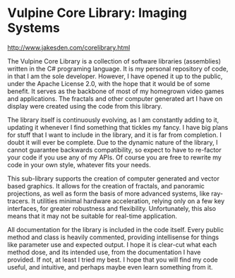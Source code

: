 # Vulpine Core Library: Imaging Systems

http://www.jakesden.com/corelibrary.html

The Vulpine Core Library is a collection of software libraries (assemblies) written in the C# programing language. It is my personal repository of code, in that I am the sole developer. However, I have opened it up to the public, under the Apache License 2.0, with the hope that it would be of some benefit. It serves as the backbone of most of my homegrown video games and applications. The fractals and other computer generated art I have on display were created using the code from this library.

The library itself is continuously evolving, as I am constantly adding to it, updating it whenever I find something that tickles my fancy. I have big plans for stuff that I want to include in the library, and it is far from completion. I doubt it will ever be complete. Due to the dynamic nature of the library, I cannot guarantee backwards compatibility, so expect to have to re-factor your code if you use any of my APIs. Of course you are free to rewrite my code in your own style, whatever fits your needs.

This sub-library supports the creation of computer generated and vector based graphics. It allows for the creation of fractals, and panoramic projections, as well as form the basis of more advanced systems, like ray-tracers. It utilities minimal hardware acceleration, relying only on a few key interfaces, for greater robustness and flexibility. Unfortunately, this also means that it may not be suitable for real-time application. 

All documentation for the library is included in the code itself. Every public method and class is heavily commented, providing intellisense for things like parameter use and expected output. I hope it is clear-cut what each method dose, and its intended use, from the documentation I have provided. If not, at least I tried my best. I hope that you will find my code useful, and intuitive, and perhaps maybe even learn something from it.
